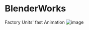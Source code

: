# BlenderWorks
Factory Units' fast Animation
![image](https://github.com/Hongboooooo/BlenderWorks/blob/main/ModelsDisplay.gif)
